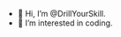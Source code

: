 - 👋 Hi, I’m @DrillYourSkill.
- 👀 I’m interested in coding.
<!---
DrillYourSkill/DrillYourSkill is a ✨ special ✨ repository because its `README.md` (this file) appears on your GitHub profile.
You can click the Preview link to take a look at your changes.
--->

